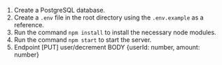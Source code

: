 1. Create a PostgreSQL database.
2. Create a `.env` file in the root directory using the `.env.example` as a reference.
3. Run the command `npm install` to install the necessary node modules.
4. Run the command `npm start` to start the server.
5. Endpoint [PUT] user/decrement BODY {userId: number, amount: number}
